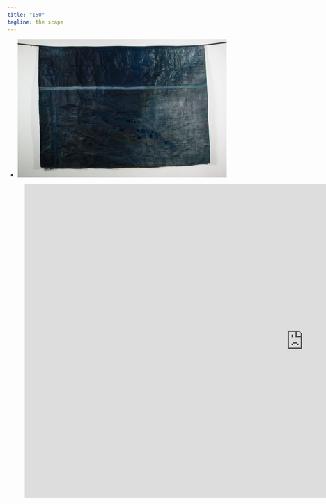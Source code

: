 ```yaml
---
title: "150"
tagline: the scape
---
```




 -  ![bild](the-scape-aber-richtig_web.jpg)
 

<figure class="video vierdrei">
<iframe width="1280" height="720" src="https://www.youtube.com/embed/SvkQuANZVIU?version=3&loop=1&playlist=UGDmV3NWu38&rel=0&autohide=1&autoplay=1&controls=0&modestbranding=1&showinfo=0&theme=light" allowfullscreen="allowfullscreen" style="border:none"></iframe>
</figure>
